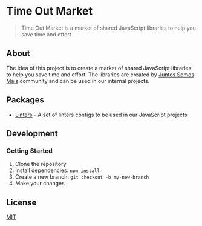 # Time Out Market

> Time Out Market is a market of shared JavaScript libraries to help you save time and effort

## About

The idea of this project is to create a market of shared JavaScript libraries to help you save time and effort. The libraries are created by [Juntos Somos Mais](https://github.com/juntossomosmais) community and can be used in our internal projects.

## Packages

- [Linters](packages/linters/README.md) - A set of linters configs to be used in our JavaScript projects

## Development

### Getting Started

1. Clone the repository
2. Install dependencies: `npm install`
3. Create a new branch: `git checkout -b my-new-branch`
4. Make your changes

## License

[MIT](https://choosealicense.com/licenses/mit/)

